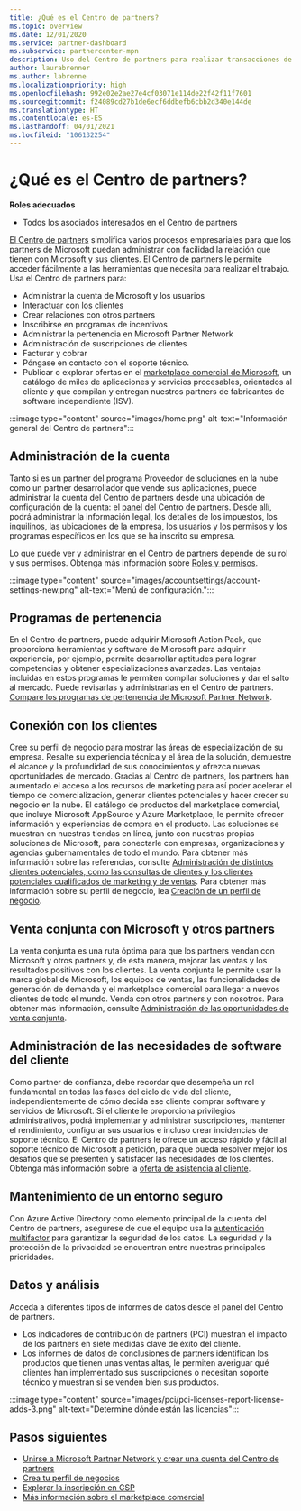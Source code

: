 ```yaml
---
title: ¿Qué es el Centro de partners?
ms.topic: overview
ms.date: 12/01/2020
ms.service: partner-dashboard
ms.subservice: partnercenter-mpn
description: Uso del Centro de partners para realizar transacciones de la empresa con Microsoft y sus clientes
author: laurabrenner
ms.author: labrenne
ms.localizationpriority: high
ms.openlocfilehash: 992e02e2ae27e4cf03071e114de22f42f11f7601
ms.sourcegitcommit: f24089cd27b1de6ecf6ddbefb6cbb2d340e144de
ms.translationtype: HT
ms.contentlocale: es-ES
ms.lasthandoff: 04/01/2021
ms.locfileid: "106132254"
---
```

# <a name="what-is-partner-center"></a>¿Qué es el Centro de partners?

**Roles adecuados**

- Todos los asociados interesados en el Centro de partners

[El Centro de partners](https://partner.microsoft.com/dashboard/home) simplifica varios procesos empresariales para que los partners de Microsoft puedan administrar con facilidad la relación que tienen con Microsoft y sus clientes. El Centro de partners le permite acceder fácilmente a las herramientas que necesita para realizar el trabajo. Usa el Centro de partners para:

- Administrar la cuenta de Microsoft y los usuarios
- Interactuar con los clientes
- Crear relaciones con otros partners
- Inscribirse en programas de incentivos
- Administrar la pertenencia en Microsoft Partner Network
- Administración de suscripciones de clientes
- Facturar y cobrar
- Póngase en contacto con el soporte técnico.
- Publicar o explorar ofertas en el [marketplace comercial de Microsoft](/azure/marketplace), un catálogo de miles de aplicaciones y servicios procesables, orientados al cliente y que compilan y entregan nuestros partners de fabricantes de software independiente (ISV).

:::image type="content" source="images/home.png" alt-text="Información general del Centro de partners":::

## <a name="manage-your-account"></a>Administración de la cuenta

Tanto si es un partner del programa Proveedor de soluciones en la nube como un partner desarrollador que vende sus aplicaciones, puede administrar la cuenta del Centro de partners desde una ubicación de configuración de la cuenta: el [panel](https://partner.microsoft.com/dashboard/home) del Centro de partners. Desde allí, podrá administrar la información legal, los detalles de los impuestos, los inquilinos, las ubicaciones de la empresa, los usuarios y los permisos y los programas específicos en los que se ha inscrito su empresa.

Lo que puede ver y administrar en el Centro de partners depende de su rol y sus permisos. Obtenga más información sobre [Roles y permisos](permissions-overview.md).

:::image type="content" source="images/accountsettings/account-settings-new.png" alt-text="Menú de configuración.":::

## <a name="membership-programs"></a>Programas de pertenencia

En el Centro de partners, puede adquirir Microsoft Action Pack, que proporciona herramientas y software de Microsoft para adquirir experiencia, por ejemplo, permite desarrollar aptitudes para lograr competencias y obtener especializaciones avanzadas. Las ventajas incluidas en estos programas le permiten compilar soluciones y dar el salto al mercado. Puede revisarlas y administrarlas en el Centro de partners. [Compare los programas de pertenencia de Microsoft Partner Network](https://partner.microsoft.com/membership/compare-offers).

## <a name="connect-with-customers"></a>Conexión con los clientes

Cree su perfil de negocio para mostrar las áreas de especialización de su empresa. Resalte su experiencia técnica y el área de la solución, demuestre el alcance y la profundidad de sus conocimientos y ofrezca nuevas oportunidades de mercado. Gracias al Centro de partners, los partners han aumentado el acceso a los recursos de marketing para así poder acelerar el tiempo de comercialización, generar clientes potenciales y hacer crecer su negocio en la nube. El catálogo de productos del marketplace comercial, que incluye Microsoft AppSource y Azure Marketplace, le permite ofrecer información y experiencias de compra en el producto. Las soluciones se muestran en nuestras tiendas en línea, junto con nuestras propias soluciones de Microsoft, para conectarle con empresas, organizaciones y agencias gubernamentales de todo el mundo. Para obtener más información sobre las referencias, consulte [Administración de distintos clientes potenciales, como las consultas de clientes y los clientes potenciales cualificados de marketing y de ventas](manage-leads.md). Para obtener más información sobre su perfil de negocio, lea [Creación de un perfil de negocio](create-a-marketing-profile.md).

## <a name="co-sell-with-microsoft-and-other-partners"></a>Venta conjunta con Microsoft y otros partners

La venta conjunta es una ruta óptima para que los partners vendan con Microsoft y otros partners y, de esta manera, mejorar las ventas y los resultados positivos con los clientes. La venta conjunta le permite usar la marca global de Microsoft, los equipos de ventas, las funcionalidades de generación de demanda y el marketplace comercial para llegar a nuevos clientes de todo el mundo. Venda con otros partners y con nosotros. Para obtener más información, consulte [Administración de las oportunidades de venta conjunta](manage-co-sell-opportunities.md).

## <a name="manage-customer-software-needs"></a>Administración de las necesidades de software del cliente

Como partner de confianza, debe recordar que desempeña un rol fundamental en todas las fases del ciclo de vida del cliente, independientemente de cómo decida ese cliente comprar software y servicios de Microsoft. Si el cliente le proporciona privilegios administrativos, podrá implementar y administrar suscripciones, mantener el rendimiento, configurar sus usuarios e incluso crear incidencias de soporte técnico. El Centro de partners le ofrece un acceso rápido y fácil al soporte técnico de Microsoft a petición, para que pueda resolver mejor los desafíos que se presenten y satisfacer las necesidades de los clientes. Obtenga más información sobre la [oferta de asistencia al cliente](customer-support.md).

## <a name="maintain-a-secure-environment"></a>Mantenimiento de un entorno seguro

Con Azure Active Directory como elemento principal de la cuenta del Centro de partners, asegúrese de que el equipo usa la [autenticación multifactor](partner-security-requirements-mandating-mfa.md) para garantizar la seguridad de los datos. La seguridad y la protección de la privacidad se encuentran entre nuestras principales prioridades.

## <a name="data-and-analytics"></a>Datos y análisis

Acceda a diferentes tipos de informes de datos desde el panel del Centro de partners.

- Los indicadores de contribución de partners (PCI) muestran el impacto de los partners en siete medidas clave de éxito del cliente.
- Los informes de datos de conclusiones de partners identifican los productos que tienen unas ventas altas, le permiten averiguar qué clientes han implementado sus suscripciones o necesitan soporte técnico y muestran si se venden bien sus productos.

:::image type="content" source="images/pci/pci-licenses-report-license-adds-3.png" alt-text="Determine dónde están las licencias":::

## <a name="next-steps"></a>Pasos siguientes

- [Unirse a Microsoft Partner Network y crear una cuenta del Centro de partners](mpn-create-a-partner-center-account.md)
- [Crea tu perfil de negocios](create-a-marketing-profile.md)
- [Explorar la inscripción en CSP](csp-overview.md)
- [Más información sobre el marketplace comercial](csp-commercial-marketplace-overview.md)

